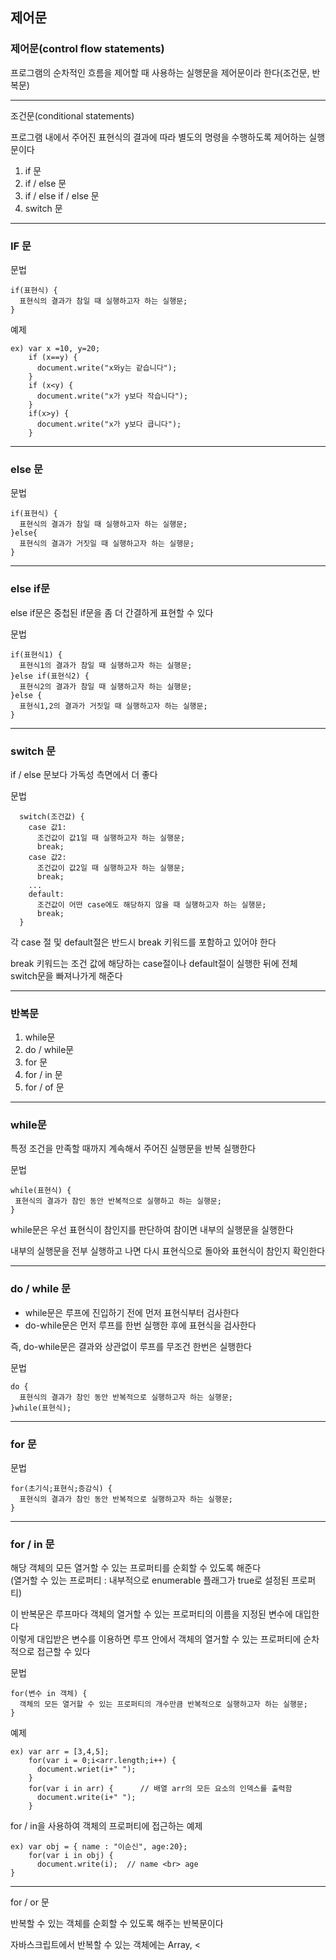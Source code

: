 ## 제어문
### 제어문(control flow statements)

프로그램의 순차적인 흐름을 제어할 때 사용하는 실행문을 제어문이라 한다(조건문, 반복문)

---

조건문(conditional statements)

프로그램 내에서 주어진 표현식의 결과에 따라 별도의 명령을 수행하도록 제어하는 실행문이다

1. if 문
2. if / else 문
3. if / else if / else 문
4. switch 문

---
### IF 문

문법 
```
if(표현식) {
  표현식의 결과가 참일 때 실행하고자 하는 실행문;
}
```

예제 
```
ex) var x =10, y=20;
    if (x==y) {
      document.write("x와y는 같습니다");
    }
    if (x<y) {
      document.write("x가 y보다 작습니다");
    }
    if(x>y) {
      document.write("x가 y보다 큽니다");
    }
```

---

### else 문

문법
```
if(표현식) {
  표현식의 결과가 참일 때 실행하고자 하는 실행문;
}else{
  표현식의 결과가 거짓일 때 실행하고자 하는 실행문;
}
```

---

### else if문

else if문은 중첩된 if문을 좀 더 간결하게 표현할 수 있다

문법
```
if(표현식1) {
  표현식1의 결과가 참일 때 실행하고자 하는 실행문;
}else if(표현식2) {
  표현식2의 결과가 참일 때 실행하고자 하는 실행문;
}else {
  표현식1,2의 결과가 거짓일 때 실행하고자 하는 실행문;
}
```
--- 

### switch 문

if / else 문보다 가독성 측면에서 더 좋다

문법 
```
  switch(조건값) {
    case 값1:
      조건값이 값1일 때 실행하고자 하는 실행문;
      break;
    case 값2:
      조건값이 값2일 때 실행하고자 하는 실행문;
      break;
    ...
    default:
      조건값이 어떤 case에도 해당하지 않을 때 실행하고자 하는 실행문;
      break;
  }
```
각 case 절 및 default절은 반드시 break 키워드를 포함하고 있어야 한다

break 키워드는 조건 값에 해당하는 case절이나 default절이 실행한 뒤에 전체 switch문을 빠져나가게 해준다

---
 
### 반복문 

1. while문
2. do / while문
3. for 문
4. for / in 문
5. for / of 문

---

### while문

특정 조건을 만족할 때까지 계속해서 주어진 실행문을 반복 실행한다

문법
 ```
 while(표현식) {
  표현식의 결과가 참인 동안 반복적으로 실행하고 하는 실행문;
 }
 ```
 while문은 우선 표현식이 참인지를 판단하여 참이면 내부의 실행문을 실행한다
 
 내부의 실행문을 전부 실행하고 나면 다시 표현식으로 돌아와 표현식이 참인지 확인한다
 
 ---
 
### do / while 문

* while문은 루프에 진입하기 전에 먼저 표현식부터 검사한다
* do-while문은 먼저 루프를 한번 실행한 후에 표현식을 검사한다

즉, do-while문은 결과와 상관없이 루프를 무조건 한번은 실행한다

문법
``` 
do {
  표현식의 결과가 참인 동안 반복적으로 실행하고자 하는 실행문;
}while(표현식);
```

---

### for 문

문법 
```
for(초기식;표현식;증감식) {
  표현식의 결과가 참인 동안 반복적으로 실행하고자 하는 실행문;
}
```

---

### for / in 문

해당 객체의 모든 열거할 수 있는 프로퍼티를 순회할 수 있도록 해준다  
(열거할 수 있는 프로퍼티 : 내부적으로 enumerable 플래그가 true로 설정된 프로퍼티)

이 반복문은 루프마다 객체의 열거할 수 있는 프로퍼티의 이름을 지정된 변수에 대입한다  
이렇게 대입받은 변수를 이용하면 루프 안에서 객체의 열거할 수 있는 프로퍼티에 순차적으로 접근할 수 있다

문법
```
for(변수 in 객체) {
  객체의 모든 열거할 수 있는 프로퍼티의 개수만큼 반복적으로 실행하고자 하는 실행문;
}
```

예제
```
ex) var arr = [3,4,5];
    for(var i = 0;i<arr.length;i++) {
      document.wriet(i+" ");
    }
    for(var i in arr) {      // 배열 arr의 모든 요소의 인덱스를 출력함
      document.write(i+" ");
    }
``` 

for / in을 사용하여 객체의 프로퍼티에 접근하는 예제
```
ex) var obj = { name : "이순신", age:20};
    for(var i in obj) {
      document.write(i);  // name <br> age
}
```

---

for / or 문

반복할 수 있는 객체를 순회할 수 있도록 해주는 반복문이다

자바스크립트에서 반복할 수 있는 객체에는 Array, <






 
